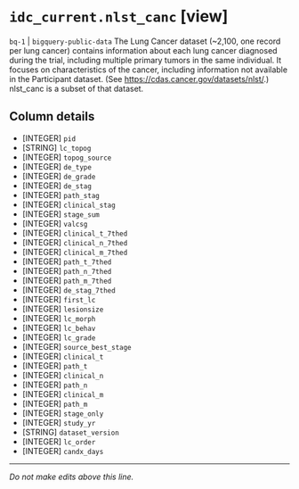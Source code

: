 # `idc_current.nlst_canc` [view]
`bq-1` | `bigquery-public-data`
The Lung Cancer dataset (~2,100, one record per lung cancer) contains information about each lung cancer diagnosed during the trial, including multiple primary tumors in the same individual. It focuses on characteristics of the cancer, including information not available in the Participant dataset. (See https://cdas.cancer.gov/datasets/nlst/.) nlst_canc is a subset of that dataset.

## Column details
* [INTEGER]   `pid`
* [STRING]    `lc_topog`
* [INTEGER]   `topog_source`
* [INTEGER]   `de_type`
* [INTEGER]   `de_grade`
* [INTEGER]   `de_stag`
* [INTEGER]   `path_stag`
* [INTEGER]   `clinical_stag`
* [INTEGER]   `stage_sum`
* [INTEGER]   `valcsg`
* [INTEGER]   `clinical_t_7thed`
* [INTEGER]   `clinical_n_7thed`
* [INTEGER]   `clinical_m_7thed`
* [INTEGER]   `path_t_7thed`
* [INTEGER]   `path_n_7thed`
* [INTEGER]   `path_m_7thed`
* [INTEGER]   `de_stag_7thed`
* [INTEGER]   `first_lc`
* [INTEGER]   `lesionsize`
* [INTEGER]   `lc_morph`
* [INTEGER]   `lc_behav`
* [INTEGER]   `lc_grade`
* [INTEGER]   `source_best_stage`
* [INTEGER]   `clinical_t`
* [INTEGER]   `path_t`
* [INTEGER]   `clinical_n`
* [INTEGER]   `path_n`
* [INTEGER]   `clinical_m`
* [INTEGER]   `path_m`
* [INTEGER]   `stage_only`
* [INTEGER]   `study_yr`
* [STRING]    `dataset_version`
* [INTEGER]   `lc_order`
* [INTEGER]   `candx_days`

-------------------------------------------------------------------------------
*Do not make edits above this line.*
